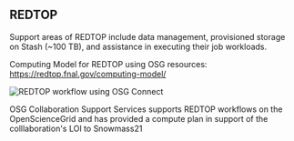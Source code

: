 ## REDTOP

Support areas of REDTOP include data management, provisioned storage on Stash (~100 TB), and assistance in executing their job workloads. 

Computing Model for REDTOP using OSG resources: https://redtop.fnal.gov/computing-model/

![REDTOP workflow using OSG Connect](https://redtop.fnal.gov/wp-content/uploads/2020/06/compmod2.png)

OSG Collaboration Support Services supports REDTOP workflows on the OpenScienceGrid and has provided a compute plan 
in support of the colllaboration's LOI to Snowmass21




